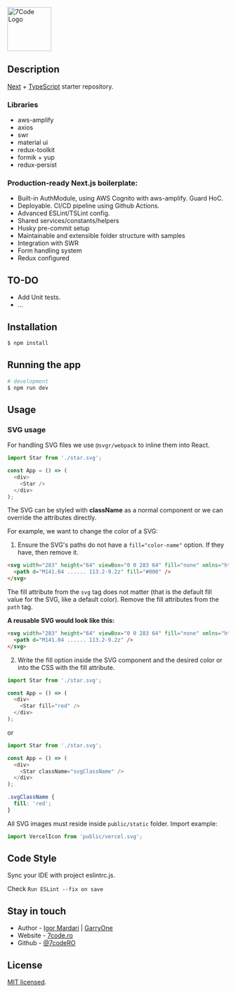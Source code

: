 <p>
  <a href="https://7code.ro/" target="blank"><img src="https://avatars.githubusercontent.com/u/41831998" height="100" alt="7Code Logo" /></a>
</p>

## Description

[Next](https://nextjs.org) + [TypeScript](https://github.com/microsoft/TypeScript) starter repository.

### Libraries

* aws-amplify
* axios
* swr
* material ui
* redux-toolkit
* formik + yup
* redux-persist

### Production-ready Next.js boilerplate:
* Built-in AuthModule, using AWS Cognito with aws-amplify. Guard HoC.
* Deployable. CI/CD pipeline using Github Actions.
* Advanced ESLint/TSLint config.
* Shared services/constants/helpers
* Husky pre-commit setup
* Maintainable and extensible folder structure with samples
* Integration with SWR
* Form handling system
* Redux configured

## TO-DO
* Add Unit tests.
* ...

## Installation

```bash
$ npm install
```

## Running the app

```bash
# development
$ npm run dev

```

## Usage

### **SVG usage**

For handling SVG files we use `@svgr/webpack` to inline them into React.

```javascript
import Star from './star.svg';

const App = () => (
  <div>
    <Star />
  </div>
);
```

The SVG can be styled with **className** as a normal component or we can override the attributes directly.

For example, we want to change the color of a SVG:

1. Ensure the SVG's paths do not have a `fill="color-name"` option. If they have, then remove it.

```html
<svg width="283" height="64" viewBox="0 0 283 64" fill="none" xmlns="http://www.w3.org/2000/svg">
  <path d="M141.04 ...... 113.2-9.2z" fill="#000" />
</svg>
```

The fill attribute from the `svg` tag does not matter (that is the default fill value for the SVG, like a default color). Remove the fill attributes from the `path` tag.

**A reusable SVG would look like this:**

```html
<svg width="283" height="64" viewBox="0 0 283 64" fill="none" xmlns="http://www.w3.org/2000/svg">
  <path d="M141.04 ...... 113.2-9.2z" />
</svg>
```

2. Write the fill option inside the SVG component and the desired color or into the CSS with the fill attribute.

```javascript
import Star from './star.svg';

const App = () => (
  <div>
    <Star fill="red" />
  </div>
);
```

or

```javascript
import Star from './star.svg';

const App = () => (
  <div>
    <Star className="svgClassName" />
  </div>
);
```

```css
.svgClassName {
  fill: 'red';
}
```

All SVG images must reside inside `public/static` folder.
Import example:

```javascript
import VercelIcon from 'public/vercel.svg';
```

## Code Style
Sync your IDE with project eslintrc.js.

Check `Run ESLint --fix on save`

## Stay in touch

- Author - [Igor Mardari](https://www.linkedin.com/in/igor-mardari-7code/) | [GarryOne](https://github.com/GarryOne)
- Website - [7code.ro](https://7code.ro/)
- Github - [@7codeRO](https://github.com/7codeRO/)

## License

[MIT licensed](https://github.com/nestjs/nest/blob/master/LICENSE).

